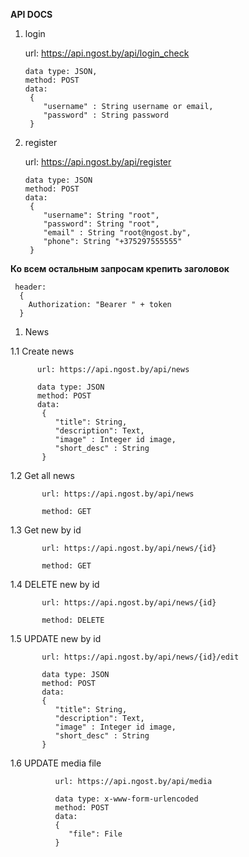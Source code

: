 **API DOCS**

1) login

   url: https://api.ngost.by/api/login_check
   
       data type: JSON,
       method: POST
       data: 
        {
           "username" : String username or email,
           "password" : String password
        }
 2) register
 
    url: https://api.ngost.by/api/register
    
        data type: JSON
        method: POST
        data: 
         {
            "username": String "root",
            "password": String "root",
            "email" : String "root@ngost.by",
            "phone": String "+375297555555"
         }
         
 **Ко всем остальным запросам крепить заголовок** 
    
     header: 
      {
        Authorization: "Bearer " + token
      }
  1) News
   
   1.1 Create news
   
          url: https://api.ngost.by/api/news
      
          data type: JSON
          method: POST
          data: 
           {
              "title": String,
              "description": Text,
              "image" : Integer id image,
              "short_desc" : String
           }
           
   1.2 Get all news
      
           url: https://api.ngost.by/api/news
        
           method: GET
             
   1.3 Get new by id
         
           url: https://api.ngost.by/api/news/{id}
           
           method: GET
                
   1.4 DELETE new by id
            
           url: https://api.ngost.by/api/news/{id}
              
           method: DELETE
             
   1.5 UPDATE new by id
                
           url: https://api.ngost.by/api/news/{id}/edit
                  
           data type: JSON
           method: POST
           data: 
           {
              "title": String,
              "description": Text,
              "image" : Integer id image,
              "short_desc" : String
           }
   1.6 UPDATE media file
                   
              url: https://api.ngost.by/api/media
                     
              data type: x-www-form-urlencoded
              method: POST
              data: 
              {
                 "file": File
              }